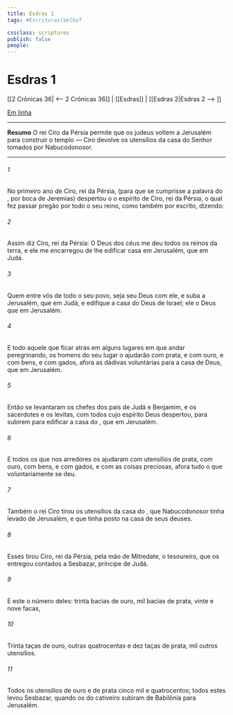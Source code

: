 ```yaml
---
title: Esdras 1
tags: #Escrituras\VelhoT

cssclass: scriptures
publish: false
people:
---
```


# Esdras 1
[[2 Crônicas 36| <-- 2 Crônicas 36]] | [[Esdras]] | [[Esdras 2|Esdras 2 --> ]]

[Em linha](https://churchofjesuschrist.org/study/scriptures/ot/ezra/1?lang=por)

---
__Resumo__
O rei Ciro da Pérsia permite que os judeus voltem a Jerusalém para construir o templo — Ciro devolve os utensílios da casa do Senhor tomados por Nabucodonosor.

---
###### 1 
No primeiro ano de Ciro, rei da Pérsia, (para que se cumprisse a palavra do , por boca de Jeremias) despertou o  o espírito de Ciro, rei da Pérsia, o qual fez passar pregão por todo o seu reino, como também por escrito, dizendo:

###### 2 
Assim diz Ciro, rei da Pérsia: O  Deus dos céus me deu todos os reinos da terra, e ele me encarregou de lhe edificar  casa em Jerusalém, que  em Judá.

###### 3 
Quem  entre vós de todo o seu povo, seja seu Deus com ele, e suba a Jerusalém, que  em Judá, e edifique a casa do  Deus de Israel; ele  o Deus que  em Jerusalém.

###### 4 
E todo aquele que ficar atrás em alguns lugares em que andar peregrinando, os homens do seu lugar o ajudarão com prata, e com ouro, e com bens, e com gados, afora as dádivas voluntárias para a casa de Deus, que  em Jerusalém.

###### 5 
Então se levantaram os chefes dos pais de Judá e Benjamim, e os sacerdotes e os levitas, com todos  cujo espírito Deus despertou, para subirem para edificar a casa do , que  em Jerusalém.

###### 6 
E todos os que  nos arredores os ajudaram com utensílios de prata, com ouro, com bens, e com gados, e com as coisas preciosas, afora tudo o que voluntariamente se deu.

###### 7 
Também o rei Ciro tirou os utensílios da casa do , que Nabucodonosor tinha levado de Jerusalém, e que tinha posto na casa de seus deuses.

###### 8 
Esses tirou Ciro, rei da Pérsia, pela mão de Mitredate, o tesoureiro, que os entregou contados a Sesbazar, príncipe de Judá.

###### 9 
E este  o número deles: trinta bacias de ouro, mil bacias de prata, vinte e nove facas,

###### 10 
Trinta taças de ouro,  outras quatrocentas e dez taças de prata,  mil outros utensílios.

###### 11 
Todos os utensílios de ouro e de prata  cinco mil e quatrocentos; todos estes levou Sesbazar, quando os do cativeiro subiram de Babilônia para Jerusalém.

